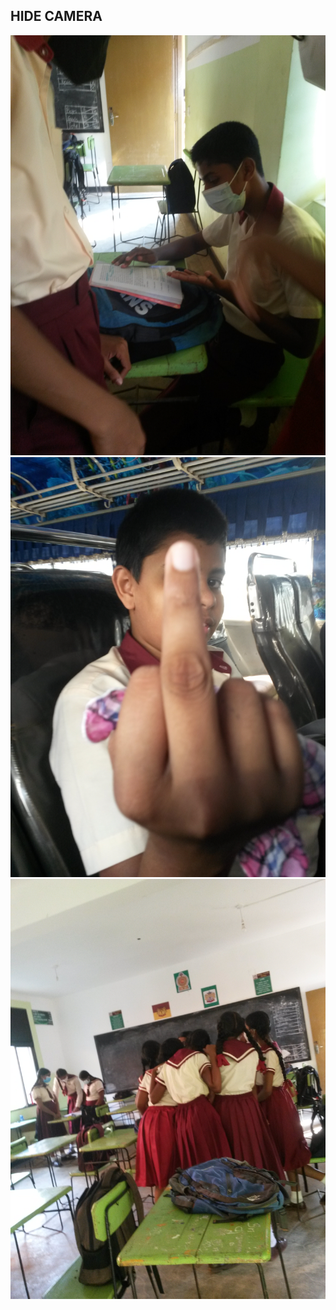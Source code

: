 ## HIDE CAMERA

<img src='20220323_081947.jpg'>
<img src='20220118_121435.jpg'>
<img src='20220323_081612.jpg'>
<img src=''>
<img src=''>
<img src=''>
<img src=''>
<img src=''>
<img src=''>
<img src=''>
